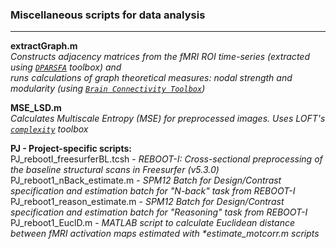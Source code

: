 ### Miscellaneous scripts for data analysis
___

**extractGraph.m** <br /> 
_Constructs adjacency matrices from the fMRI ROI time-series (extracted using [`DPARSFA`](http://rfmri.org/DPARSF/) toolbox)
and_ <br />
_runs calculations of graph theoretical measures: nodal strength and modularity (using [`Brain Connectivity Toolbox`](https://sites.google.com/site/bctnet/))_

**MSE_LSD.m** <br />
_Calculates Multiscale Entropy (MSE) for preprocessed images. Uses  LOFT's [`complexity`](http://loft-lab.org/index-5-2.html) toolbox_ <br />



**PJ - Project-specific scripts:**
<br />
PJ_rebootI_freesurferBL.tcsh - _REBOOT-I: Cross-sectional preprocessing of the baseline structural scans in Freesurfer (v5.3.0)_
<br />
PJ_reboot1_nBack_estimate.m - _SPM12 Batch for Design/Contrast specification and estimation batch for "N-back" task from REBOOT-I_
<br />
PJ_reboot1_reason_estimate.m - _SPM12 Batch for Design/Contrast specification and estimation batch for "Reasoning" task from REBOOT-I_
<br />
PJ_reboot1_EuclD.m - _MATLAB script to calculate Euclidean distance between fMRI activation maps estimated with *estimate_motcorr.m scripts_
